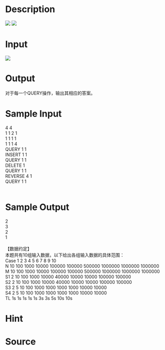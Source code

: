 
# Description

<div class="content"><img border="0" src="/source/bzoj/1240/img/aHR0cHM6Ly9seWRzeS5jb20vSnVkZ2VPbmxpbmUvaW1hZ2VzLzEyNDBfMS5qcGc=.jpg"/>
<img border="0" src="/source/bzoj/1240/img/aHR0cHM6Ly9seWRzeS5jb20vSnVkZ2VPbmxpbmUvaW1hZ2VzLzEyNDBfMi5qcGc=.jpg"/>

</div>

# Input

<div class="content"><img border="0" src="/source/bzoj/1240/img/aHR0cHM6Ly9seWRzeS5jb20vSnVkZ2VPbmxpbmUvaW1hZ2VzLzEyNDBfMy5qcGc=.jpg"/>
</div>

# Output

<div class="content">对于每一个QUERY操作，输出其相应的答案。

</div>

# Sample Input

<div class="content"><span class="sampledata">4 4<br/>
1 1 2 1<br/>
1 1 1 1<br/>
1 1 1 4<br/>
QUERY 1 1<br/>
INSERT 1 1<br/>
QUERY 1 1<br/>
DELETE 1<br/>
QUERY 1 1<br/>
REVERSE 4 1<br/>
QUERY 1 1<br/>
<br/>
</span></div>

# Sample Output

<div class="content"><span class="sampledata">2<br/>
3<br/>
2<br/>
1<br/>
<br/>
【数据约定】<br/>
本题共有10组输入数据，以下给出各组输入数据的具体范围：<br/>
Case	1	2	3	4	5	6	7	8	9	10<br/>
N	10	100	1000	10000	100000	100000	500000	1000000	1000000	1000000<br/>
M	10	100	1000	10000	100000	100000	500000	1000000	1000000	1000000<br/>
S1	2	10	100	1000	10000	40000	10000	10000	100000	100000<br/>
S2	2	10	100	1000	10000	40000	10000	10000	100000	100000<br/>
S3	2	5	10	100	1000	1000	1000	1000	10000	10000<br/>
S4	2	5	10	100	1000	1000	1000	1000	10000	10000<br/>
TL	1s	1s	1s	1s	1s	3s	3s	5s	10s	10s<br/>
</span></div>

# Hint

<div class="content"><p></p></div>

# Source

<div class="content"><p><a href="problemset.php?search="></a></p></div>

